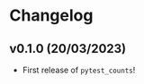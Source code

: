 # Changelog

<!--next-version-placeholder-->

## v0.1.0 (20/03/2023)

- First release of `pytest_counts`!